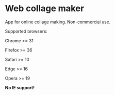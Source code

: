 # Web collage maker
App for online collage making. Non-commercial use.

Supported browsers:

Chrome >= 31

Firefox >= 36

Safari >= 10

Edge >= 16

Opera >= 19

<b>No IE support!</b>
